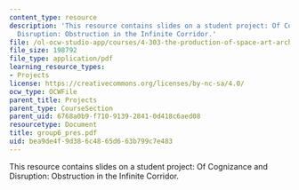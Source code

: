 ```yaml
---
content_type: resource
description: 'This resource contains slides on a student project: Of Cognizance and
  Disruption: Obstruction in the Infinite Corridor.'
file: /ol-ocw-studio-app/courses/4-303-the-production-of-space-art-architecture-and-urbanism-in-dialogue-fall-2006/bea9de4f9d386c4865d663b799c7e483_group6_pres.pdf
file_size: 198792
file_type: application/pdf
learning_resource_types:
- Projects
license: https://creativecommons.org/licenses/by-nc-sa/4.0/
ocw_type: OCWFile
parent_title: Projects
parent_type: CourseSection
parent_uid: 6768a0b9-f710-9139-2841-0d418c6aed08
resourcetype: Document
title: group6_pres.pdf
uid: bea9de4f-9d38-6c48-65d6-63b799c7e483
---
```

This resource contains slides on a student project: Of Cognizance and Disruption: Obstruction in the Infinite Corridor.
